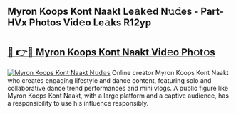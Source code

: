 ## Myron Koops Kont Naakt Le𝚊k𝚎d N𝚞𝚍es - Part-HVx Photos Vid𝚎o Le𝚊ks R12yp

# <h2><a href="http://fbatvu.evod.top/?m=Myron+Koops+Kont+Naakt">🔗 👉🔴 Myron Koops Kont Naakt Vid𝚎o Ph𝚘t𝚘s</a></h2>

[![Myron Koops Kont Naakt N𝚞d𝚎s](https://i.imgur.com/8V9OHl7.gif)](http://fbatvu.evod.top/?m=Myron+Koops+Kont+Naakt)
Online creator Myron Koops Kont Naakt who creates engaging lifestyle and dance content, featuring solo and collaborative dance trend performances and mini vlogs. A public figure like Myron Koops Kont Naakt, with a large platform and a captive audience, has a responsibility to use his influence responsibly. 
